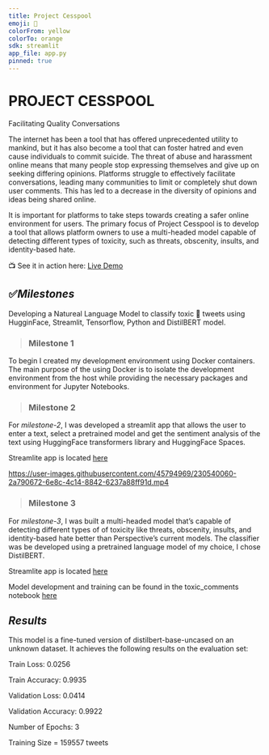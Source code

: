 ```yaml
---
title: Project Cesspool
emoji: 🤢
colorFrom: yellow
colorTo: orange
sdk: streamlit
app_file: app.py
pinned: true
---
```


# **PROJECT CESSPOOL**

Facilitating Quality Conversations

The internet has been a tool that has offered unprecedented utility to mankind, but it has also become a tool that can foster hatred and even cause individuals to commit suicide. The threat of abuse and harassment online means that many people stop expressing themselves and give up on seeking differing opinions. Platforms struggle to effectively facilitate conversations, leading many communities to limit or completely shut down user comments. This has led to a decrease in the diversity of opinions and ideas being shared online.

It is important for platforms to take steps towards creating a safer online environment for users. The primary focus of Project Cesspool is to develop a tool that allows platform owners to use a multi-headed model capable of detecting different types of toxicity, such as threats, obscenity, insults, and identity-based hate.

📺 See it in action here: [Live Demo](https://youtu.be/Al55zTl5AlI)

## ✅*Milestones*

Developing a Natureal Language Model to classify toxic 🤢 tweets using HugginFace, Streamlit, Tensorflow, Python and DistilBERT model.

> ### **Milestone 1**
To begin I created my development environment using Docker containers. The main purpose of the using Docker is to isolate the development environment from the host while providing the necessary packages and environment for Jupyter Notebooks.

> ### **Milestone 2**
For _milestone-2_, I was developed a streamlit app that allows the user to enter a text, select a pretrained model and get the sentiment analysis of the text using HuggingFace transformers library and HuggingFace Spaces.

Streamlite app is located [here](https://huggingface.co/spaces/julesy/toxic-tweets)

https://user-images.githubusercontent.com/45794969/230540060-2a790672-6e8c-4c14-8842-6237a88ff91d.mp4


> ### **Milestone 3**
For _milestone-3_, I was built a multi-headed model that’s capable of detecting different types of of toxicity like threats, obscenity, insults, and identity-based hate better than Perspective’s current models. The classifier was be developed using a pretrained language model of my choice, I chose DistilBERT.

Streamlite app is located [here](https://huggingface.co/spaces/julesy/toxic-tweets)

Model development and training can be found in the toxic_comments notebook [here](https://github.com/julesy-thedev/CS482-Toxic-Tweets/blob/milestone-3/toxic_comments.ipynb)

## *Results*

This model is a fine-tuned version of distilbert-base-uncased on an unknown dataset. It achieves the following results on the evaluation set:

Train Loss: 0.0256

Train Accuracy: 0.9935

Validation Loss: 0.0414

Validation Accuracy: 0.9922

Number of Epochs: 3

Training Size = 159557 tweets